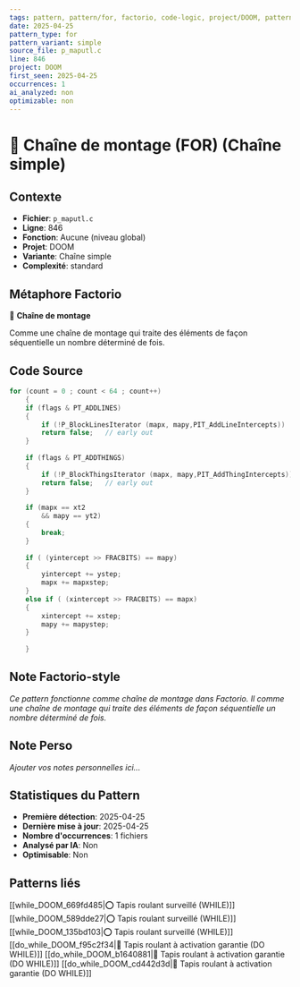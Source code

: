 ```yaml
---
tags: pattern, pattern/for, factorio, code-logic, project/DOOM, pattern/variant/simple
date: 2025-04-25
pattern_type: for
pattern_variant: simple
source_file: p_maputl.c
line: 846
project: DOOM
first_seen: 2025-04-25
occurrences: 1
ai_analyzed: non
optimizable: non
---
```


# 🔄 Chaîne de montage (FOR) (Chaîne simple)

## Contexte
- **Fichier**: `p_maputl.c`
- **Ligne**: 846
- **Fonction**: Aucune (niveau global)
- **Projet**: DOOM
- **Variante**: Chaîne simple
- **Complexité**: standard

## Métaphore Factorio
🔄 **Chaîne de montage**

Comme une chaîne de montage qui traite des éléments de façon séquentielle un nombre déterminé de fois.

## Code Source
```c
for (count = 0 ; count < 64 ; count++)
    {
	if (flags & PT_ADDLINES)
	{
	    if (!P_BlockLinesIterator (mapx, mapy,PIT_AddLineIntercepts))
		return false;	// early out
	}
	
	if (flags & PT_ADDTHINGS)
	{
	    if (!P_BlockThingsIterator (mapx, mapy,PIT_AddThingIntercepts))
		return false;	// early out
	}
		
	if (mapx == xt2
	    && mapy == yt2)
	{
	    break;
	}
	
	if ( (yintercept >> FRACBITS) == mapy)
	{
	    yintercept += ystep;
	    mapx += mapxstep;
	}
	else if ( (xintercept >> FRACBITS) == mapx)
	{
	    xintercept += xstep;
	    mapy += mapystep;
	}
		
    }
```

## Note Factorio-style
*Ce pattern fonctionne comme chaîne de montage dans Factorio. Il comme une chaîne de montage qui traite des éléments de façon séquentielle un nombre déterminé de fois.*

## Note Perso
*Ajouter vos notes personnelles ici...*

## Statistiques du Pattern
- **Première détection**: 2025-04-25
- **Dernière mise à jour**: 2025-04-25
- **Nombre d'occurrences**: 1 fichiers
- **Analysé par IA**: Non
- **Optimisable**: Non

## Patterns liés
[[while_DOOM_669fd485|⭕ Tapis roulant surveillé (WHILE)]]
[[while_DOOM_589dde27|⭕ Tapis roulant surveillé (WHILE)]]
[[while_DOOM_135bd103|⭕ Tapis roulant surveillé (WHILE)]]
[[do_while_DOOM_f95c2f34|🔄 Tapis roulant à activation garantie (DO WHILE)]]
[[do_while_DOOM_b1640881|🔄 Tapis roulant à activation garantie (DO WHILE)]]
[[do_while_DOOM_cd442d3d|🔄 Tapis roulant à activation garantie (DO WHILE)]]
